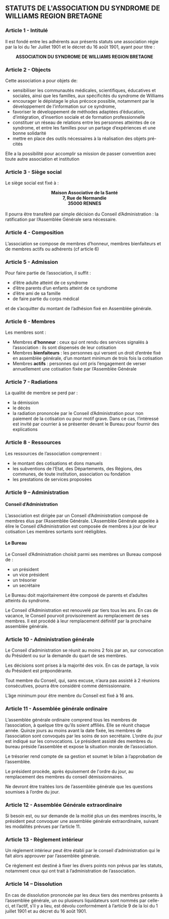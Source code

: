 ## STATUTS DE L'ASSOCIATION DU SYNDROME DE WILLIAMS REGION BRETAGNE

### Article 1 - Intitulé

Il est fondé entre les adhérents aux présents statuts une association régie par la loi du 1er Juillet 1901 et le décret du 16 août 1901, ayant pour titre :

<center><strong>ASSOCIATION DU SYNDROME DE WILLIAMS REGION BRETAGNE</strong></center>


### Article 2 - Objects

Cette association a pour objets de:

- sensibiliser les communautés médicales, scientifiques, éducatives et sociales, ainsi que les familles, aux spécificités du syndrome de Williams
- encourager le dépistage le plus précoce possible, notamment par le développement de l’information sur ce syndrome,
- favoriser le développement de méthodes adaptées d’éducation, d’intégration, d’insertion sociale et de formation professionnelle
- constituer un réseau de relations entre les personnes atteintes de ce syndrome, et entre les familles pour un partage d’expériences et une bonne solidarité
- mettre en place des outils nécessaires à la réalisation des objets pré-cités

Elle a la possibilité pour accomplir sa mission de passer convention avec toute autre association et institution


### Article 3 - Siège social

Le siège social est fixé à :
<center>
  <strong>
    Maison Associative de la Santé<br />
    7, Rue de Normandie<br />
    35000 RENNES
  </strong>
</center>
<br />
Il pourra être transféré par simple décision du Conseil d’Administration : la ratification par l’Assemblée Générale sera nécessaire.


### Article 4 - Composition

L’association se compose de membres d’honneur, membres bienfaiteurs et de membres actifs ou adhérents (cf article 6)


### Article 5 - Admission

Pour faire partie de l’association, il suffit :

- d’être adulte atteint de ce syndrome
- d’être parents d’un enfants atteint de ce syndrome
- d’être ami de sa famille
- de faire partie du corps médical

et de s’acquitter du montant de l’adhésion fixé en Assemblée générale.


### Article 6 - Membres

Les membres sont :

- Membres **d’honneur** : ceux qui ont rendu des services signalés à l’association : ils sont dispensés de leur cotisation
- Membres **bienfaiteurs** : les personnes qui versent un droit d’entrée fixé en assemblée générale, d’un montant minimum de trois fois la cotisation
- Membres **actifs** : personnes qui ont pris l’engagement de verser annuellement une cotisation fixée par l’Assemblée Générale


### Article 7 - Radiations

La qualité de membre se perd par :

- la démission
- le décès
- la radiation prononcée par le Conseil d’Administration pour non paiement de la cotisation ou pour motif grave. Dans ce cas, l’intéressé est invité par courrier à se présenter devant le Bureau pour fournir des explications


### Article 8 - Ressources

Les ressources de l’association comprennent :

- le montant des cotisations et dons manuels
- les subventions de l’Etat, des Départements, des Régions, des communes, de toute institution, association ou fondation
- les prestations de services proposées


### Article 9 – Administration

#### Conseil d’Administration

L’association est dirigée par un Conseil d’Administration composé de membres élus par l’Assemblée Générale. L’Assemblée Générale appelée à élire le Conseil d’Administration est composée de membres à jour de leur cotisation
Les membres sortants sont rééligibles.

#### Le Bureau 
Le Conseil d’Administration choisit parmi ses membres un Bureau composé de :

- un président
- un vice président
- un trésorier
- un secrétaire

Le Bureau doit majoritairement être composé de parents et d’adultes atteints du syndrome.

Le Conseil d’Administration est renouvelé par tiers tous les ans. En cas de vacance, le Conseil pourvoit provisoirement au remplacement de ses membres. Il est procédé à leur remplacement définitif par la prochaine assemblée générale.


### Article 10 - Administration générale

Le Conseil d’administration se réunit au moins 2 fois par an, sur convocation du Président ou sur la demande du quart de ses membres.

Les décisions sont prises à la majorité des voix. En cas de partage, la voix du Président est prépondérante.

Tout membre du Conseil, qui, sans excuse, n’aura pas assisté à 2 réunions consécutives, pourra être considéré comme démissionnaire.

L’âge minimum pour être membre du Conseil est fixé à 16 ans.


### Article 11 - Assemblée générale ordinaire

L’assemblée générale ordinaire comprend tous les membres de l’association, à quelque titre qu’ils soient affiliés. Elle se réunit chaque année. Quinze jours au moins avant la date fixée, les membres de l’association sont convoqués par les soins de son secrétaire. L’ordre du jour est indiqué sur les convocations. Le président assisté des membres du bureau préside l’assemblée et expose la situation morale de l’association.

Le trésorier rend compte de sa gestion et soumet le bilan à l’approbation de l’assemblée.

Le président procède, après épuisement de l'ordre du jour, au remplacement des membres du conseil démissionnaires.

Ne devront être traitées  lors de l’assemblée générale que les questions soumises à l’ordre du jour.


### Article 12 - Assemblée Générale extraordinaire

Si besoin est, ou sur demande de la moitié plus un des membres inscrits, le président peut convoquer une assemblée générale extraordinaire, suivant les modalités prévues par l’article 11.


### Article 13 - Règlement intérieur

Un règlement intérieur peut être établi par le conseil d’administration qui le fait alors approuver par l’assemblée générale.

Ce règlement est destiné à fixer les divers points non prévus par les statuts, notamment ceux qui ont trait à l’administration de l’association.


### Article 14 – Dissolution 

En cas de dissolution prononcée par les deux tiers des membres présents à l’assemblée générale, un ou plusieurs liquidateurs sont nommés par celle-ci, et l’actif, s’il y a lieu, est dévolu conformément à l’article 9 de la loi du 1 juillet 1901 et au décret du 16 août 1901.
